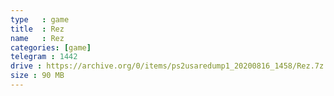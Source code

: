 ```yaml
---
type   : game
title  : Rez
name   : Rez
categories: [game]
telegram : 1442
drive : https://archive.org/0/items/ps2usaredump1_20200816_1458/Rez.7z
size : 90 MB
---
```



